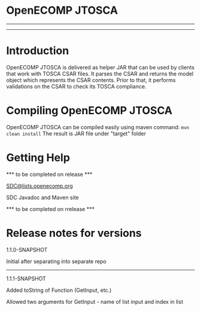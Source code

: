 # OpenECOMP JTOSCA


---
---

# Introduction

OpenECOMP JTOSCA is delivered as helper JAR that can be used by clients that work with TOSCA CSAR files.
It parses the CSAR and returns the model object which represents the CSAR contents.
Prior to that, it performs validations on the CSAR to check its TOSCA compliance.


# Compiling OpenECOMP JTOSCA

OpenECOMP JTOSCA can be compiled easily using maven command: `mvn clean install`
The result is JAR file under "target" folder

# Getting Help

*** to be completed on release ***

SDC@lists.openecomp.org

SDC Javadoc and Maven site
 
*** to be completed on rrelease ***

# Release notes for versions

1.1.0-SNAPSHOT

Initial after separating into separate repo

-------------------------------

1.1.1-SNAPSHOT

Added toString of Function (GetInput, etc.)

Allowed two arguments for GetInput - name of list input and index in list
